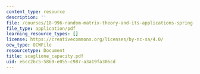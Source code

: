 ```yaml
---
content_type: resource
description: ''
file: /courses/18-996-random-matrix-theory-and-its-applications-spring-2004/e6cc2bc55869e055c987a3a19fa306cd_scaglione_capacity.pdf
file_type: application/pdf
learning_resource_types: []
license: https://creativecommons.org/licenses/by-nc-sa/4.0/
ocw_type: OCWFile
resourcetype: Document
title: scaglione_capacity.pdf
uid: e6cc2bc5-5869-e055-c987-a3a19fa306cd
---
```

